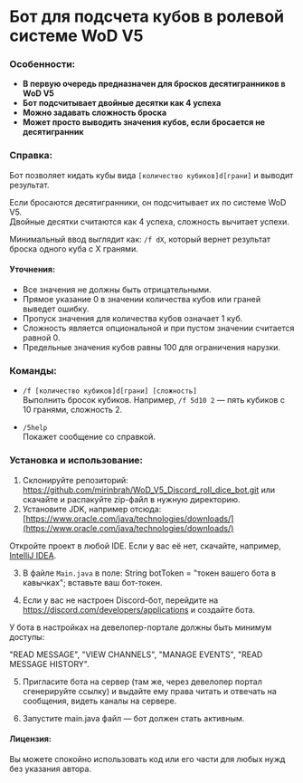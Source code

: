 # Бот для подсчета кубов в ролевой системе WoD V5

### Особенности:
- **В первую очередь предназначен для бросков десятигранников в WoD V5**
- **Бот подсчитывает двойные десятки как 4 успеха**
- **Можно задавать сложность броска**
- **Может просто выводить значения кубов, если бросается не десятигранник**

### Справка:

Бот позволяет кидать кубы вида `[количество кубиков]d[грани]` и выводит результат.

Если бросаются десятигранники, он подсчитывает их по системе WoD V5.  
Двойные десятки считаются как 4 успеха, сложность вычитает успехи.

Минимальный ввод выглядит как:
`/f dX`,  который вернет результат броска одного куба с X гранями.  

#### Уточнения:
- Все значения не должны быть отрицательными.
- Прямое указание 0 в значении количества кубов или граней выведет ошибку.
- Пропуск значения для количества кубов означает 1 куб.
- Сложность является опциональной и при пустом значении считается равной 0.
- Предельные значения кубов равны 100 для ограничения нарузки.

### Команды:

- `/f [количество кубиков]d[грани] [сложность]`  
  Выполнить бросок кубиков. Например, `/f 5d10 2` — пять кубиков с 10 гранями, сложность 2.

- `/5help`  
  Покажет сообщение со справкой.

### Установка и использование:

1) Склонируйте репозиторий: https://github.com/mirinbrah/WoD_V5_Discord_roll_dice_bot.git
  или скачайте и распакуйте zip-файл в нужную директорию.
2) Установите JDK, например отсюда: [https://www.oracle.com/java/technologies/downloads/](https://www.oracle.com/java/technologies/downloads/)

Откройте проект в любой IDE. Если у вас её нет, скачайте, например, [IntelliJ IDEA](https://www.jetbrains.com/idea/download/?section=windows).

3) В файле `Main.java` в поле:
String botToken = "токен вашего бота в кавычках"; вставьте ваш бот-токен.

4) Если у вас не настроен Discord-бот, перейдите на https://discord.com/developers/applications и создайте бота.

У бота в настройках на девелопер-портале должны быть минимум доступы:

"READ MESSAGE",
"VIEW CHANNELS",
"MANAGE EVENTS",
"READ MESSAGE HISTORY".

5) Пригласите бота на сервер (там же, через девелопер портал сгенерируйте ссылку) и выдайте ему права читать и отвечать на сообщения, видеть каналы на сервере.

6) Запустите main.java файл — бот должен стать активным.

#### Лицензия:

Вы можете спокойно использовать код или его части для любых нужд без указания автора.


 
